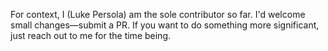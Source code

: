 For context, I (Luke Persola) am the sole contributor so far. I'd welcome small changes—submit a PR. If you want to do something more significant, just reach out to me for the time being.
